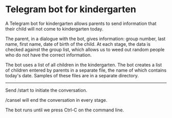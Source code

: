 # Telegram bot for kindergarten
A Telegram bot for kindergarten allows parents to send information that their child will not come to kindergarten today. 

The parent, in a dialogue with the bot, gives information: group number, last name, first name, date of birth of the child. At each stage, the data is checked against the group list, which allows us to weed out random people who do not have the correct information.

The bot uses a list of all children in the kindergarten.
The bot creates a list of children entered by parents in a separate file, the name of which contains today's date.
Samples of these files are in a separate directory.

________
Send /start to initiate the conversation. 

/cansel will end the conversation in every stage.

The bot runs until we press Ctrl-C on the command line.
